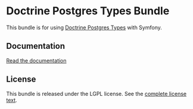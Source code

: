 Doctrine Postgres Types Bundle
==============================

This bundle is for using [Doctrine Postgres Types](https://github.com/opensoft/doctrine-postgres-types) with Symfony.

Documentation
-------------

[Read the documentation](Resources/doc/index.md)

License
-------

This bundle is released under the LGPL license. See the [complete license text](Resources/meta/LICENSE).
